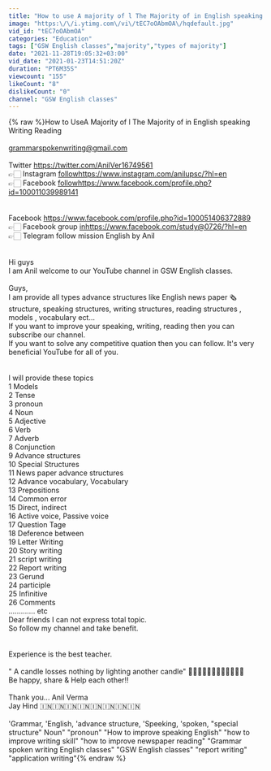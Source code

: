```yaml
---
title: "How to use A majority of l The Majority of in English speaking Writing Reading"
image: "https:\/\/i.ytimg.com\/vi\/tEC7oOAbmOA\/hqdefault.jpg"
vid_id: "tEC7oOAbmOA"
categories: "Education"
tags: ["GSW English classes","majority","types of majority"]
date: "2021-11-28T19:05:32+03:00"
vid_date: "2021-01-23T14:51:20Z"
duration: "PT6M35S"
viewcount: "155"
likeCount: "8"
dislikeCount: "0"
channel: "GSW English classes"
---
```

{% raw %}How to UseA Majority of l The Majority of in English speaking Writing Reading<br /><br />grammarspokenwriting@gmail.com<br /><br />Twitter <a rel="nofollow" target="blank" href="https://twitter.com/AnilVer16749561">https://twitter.com/AnilVer16749561</a><br />👉🏻 Instagram <a rel="nofollow" target="blank" href="followhttps://www.instagram.com/anilupsc/?hl=en">followhttps://www.instagram.com/anilupsc/?hl=en</a><br />👉🏻  Facebook <a rel="nofollow" target="blank" href="followhttps://www.facebook.com/profile.php?id=100011039989141">followhttps://www.facebook.com/profile.php?id=100011039989141</a> <br /><br /><br />Facebook <a rel="nofollow" target="blank" href="https://www.facebook.com/profile.php?id=100051406372889">https://www.facebook.com/profile.php?id=100051406372889</a><br />👉🏻 Facebook group   <a rel="nofollow" target="blank" href="inhttps://www.facebook.com/study@0726/?hl=en">inhttps://www.facebook.com/study@0726/?hl=en</a><br />👉🏻 Telegram follow mission English by Anil<br /><br /><br />Hi guys<br />              I am Anil welcome to our YouTube channel in GSW English classes.<br /><br />Guys, <br />I am provide all types advance structures like English news paper 🗞️ structure, speaking structures, writing structures, reading structures , models , vocabulary ect...<br />If you want to improve your speaking, writing, reading then you can subscribe our channel.<br />If you want to solve any competitive quation then you can follow. It's very beneficial YouTube for all of you.<br /><br /><br />I will provide these topics<br />1 Models<br />2 Tense<br />3 pronoun<br />4 Noun<br />5 Adjective<br />6 Verb<br />7 Adverb<br />8 Conjunction<br />9 Advance structures<br />10 Special Structures<br />11 News paper advance structures<br />12 Advance vocabulary, Vocabulary<br />13 Prepositions<br />14  Common error<br />15 Direct, indirect<br />16 Active voice, Passive voice<br />17 Question Tage<br />18 Deference between<br />19 Letter Writing<br />20 Story writing<br />21 script writing<br />22 Report writing<br />23 Gerund<br />24 participle<br />25 Infinitive<br />26 Comments<br />                          ............. etc<br />Dear friends I can not express total topic.<br />           So follow my channel and take benefit.<br /><br /><br />Experience is the best teacher.<br /><br />&quot; A candle losses nothing by lighting another candle&quot; 🙏🏻🙏🏻🙏🏻🙏🏻🙏🏻🙏🏻<br />Be happy, share &amp; Help each other!!<br /><br />Thank you... Anil Verma<br />              Jay Hind 🇮🇳🇮🇳🇮🇳🇮🇳🇮🇳🇮🇳🇮🇳🇮🇳<br /><br />'Grammar, 'English, 'advance structure, 'Speeking, 'spoken, &quot;special structure&quot; Noun&quot; &quot;pronoun&quot;  &quot;How to improve speaking English&quot; &quot;how to improve writing skill&quot; &quot;how to improve newspaper reading&quot; &quot;Grammar spoken writing English classes&quot; &quot;GSW English classes&quot; &quot;report writing&quot; &quot;application writing&quot;{% endraw %}
